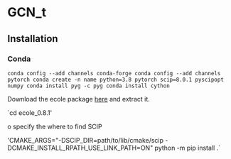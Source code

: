 # GCN_t
## Installation
### Conda
`conda config --add channels conda-forge
conda config --add channels pytorch
conda create -n name python=3.8 pytorch scip=8.0.1 pyscipopt numpy
conda install pyg -c pyg
conda install cython`

Download the ecole package [here](https://drive.google.com/file/d/1vXdfIeeoCctlHszhg7n1goBcEs052A0q/view?usp=drive_link) and extract it.

`cd ecole_0.8.1'

o specify the where to find SCIP

'CMAKE_ARGS="-DSCIP_DIR=path/to/lib/cmake/scip -DCMAKE_INSTALL_RPATH_USE_LINK_PATH=ON" python -m pip install .`
